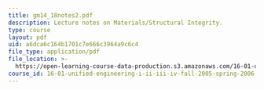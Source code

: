 ```yaml
---
title: gm14_18notes2.pdf
description: Lecture notes on Materials/Structural Integrity.
type: course
layout: pdf
uid: a6dca6c164b1701c7e666c3964a9c6c4
file_type: application/pdf
file_location: >-
  https://open-learning-course-data-production.s3.amazonaws.com/16-01-unified-engineering-i-ii-iii-iv-fall-2005-spring-2006/a6dca6c164b1701c7e666c3964a9c6c4_gm14_18notes2.pdf
course_id: 16-01-unified-engineering-i-ii-iii-iv-fall-2005-spring-2006
---
```

